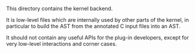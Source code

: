 This directory contains the kernel backend.

It is low-level files which are internally used by other parts of the kernel, in
particular to build the AST from the annotated C input files into an AST.

It should not contain any useful APIs for the plug-in developers, except for
very low-level interactions and corner cases.
